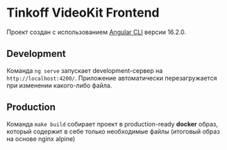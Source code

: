 # Tinkoff VideoKit Frontend

Проект создан с использованием [Angular CLI](https://github.com/angular/angular-cli) версии 16.2.0.

## Development

Команда `ng serve` запускает development-сервер на `http://localhost:4200/`. Приложение автоматически перезагружается при изменении какого-либо файла.

## Production

Команда `make build` собирает проект в production-ready **docker** образ, который содержит в себе только необходимые файлы (итоговый образ на основе nginx alpine)
